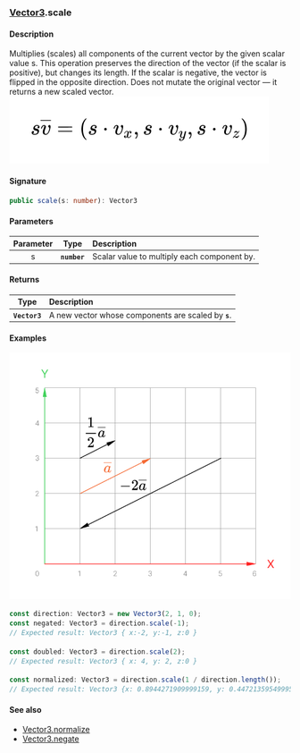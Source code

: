 ### [Vector3](./vector3.md).scale
#### Description
Multiplies (scales) all components of the current vector by the given scalar value s. This operation preserves the direction of the vector (if the scalar is positive), but changes its length. If the scalar is negative, the vector is flipped in the opposite direction. Does not mutate the original vector — it returns a new scaled vector.
![](/docs/figures/vectors/vector3.scale.formula.png)

#### Signature
```typescript
public scale(s: number): Vector3
```
#### Parameters
|Parameter|Type|Description|
|:-:|:-:|:-|
|s|**`number`**|Scalar value to multiply each component by.|

#### Returns
|Type|Description|
|:-:|:-|
|**`Vector3`**|A new vector whose components are scaled by **`s`**.|

#### Examples
![](/docs/figures/vectors/vector.scale.png)
```typescript
const direction: Vector3 = new Vector3(2, 1, 0);
const negated: Vector3 = direction.scale(-1);
// Expected result: Vector3 { x:-2, y:-1, z:0 }

const doubled: Vector3 = direction.scale(2);
// Expected result: Vector3 { x: 4, y: 2, z:0 }

const normalized: Vector3 = direction.scale(1 / direction.length());
// Expected result: Vector3 {x: 0.8944271909999159, y: 0.4472135954999579, z: 0}
```

#### See also
- [Vector3.normalize](./vector3.normalize.md)
- [Vector3.negate](./vector3.negate.md)